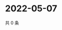 # 2022-05-07

共 0 条

<!-- BEGIN WEIBO -->
<!-- 最后更新时间 Sat May 07 2022 22:01:11 GMT+0800 (China Standard Time) -->

<!-- END WEIBO -->
